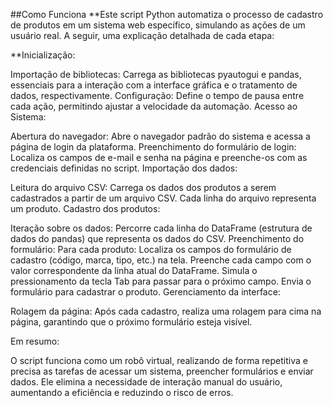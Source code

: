 ##Como Funciona
**Este script Python automatiza o processo de cadastro de produtos em um sistema web específico, simulando as ações de um usuário real. A seguir, uma explicação detalhada de cada etapa:

**Inicialização:

Importação de bibliotecas: Carrega as bibliotecas pyautogui e pandas, essenciais para a interação com a interface gráfica e o tratamento de dados, respectivamente.
Configuração: Define o tempo de pausa entre cada ação, permitindo ajustar a velocidade da automação.
Acesso ao Sistema:

Abertura do navegador: Abre o navegador padrão do sistema e acessa a página de login da plataforma.
Preenchimento do formulário de login: Localiza os campos de e-mail e senha na página e preenche-os com as credenciais definidas no script.
Importação dos dados:

Leitura do arquivo CSV: Carrega os dados dos produtos a serem cadastrados a partir de um arquivo CSV. Cada linha do arquivo representa um produto.
Cadastro dos produtos:

Iteração sobre os dados: Percorre cada linha do DataFrame (estrutura de dados do pandas) que representa os dados do CSV.
Preenchimento do formulário: Para cada produto:
Localiza os campos do formulário de cadastro (código, marca, tipo, etc.) na tela.
Preenche cada campo com o valor correspondente da linha atual do DataFrame.
Simula o pressionamento da tecla Tab para passar para o próximo campo.
Envia o formulário para cadastrar o produto.
Gerenciamento da interface:

Rolagem da página: Após cada cadastro, realiza uma rolagem para cima na página, garantindo que o próximo formulário esteja visível.

Em resumo:

O script funciona como um robô virtual, realizando de forma repetitiva e precisa as tarefas de acessar um sistema, preencher formulários e enviar dados. Ele elimina a necessidade de interação manual do usuário, aumentando a eficiência e reduzindo o risco de erros.
